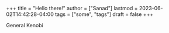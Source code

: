 +++
title = "Hello there!"
author = ["Sanad"]
lastmod = 2023-06-02T14:42:28-04:00
tags = ["some", "tags"]
draft = false
+++

General Kenobi
